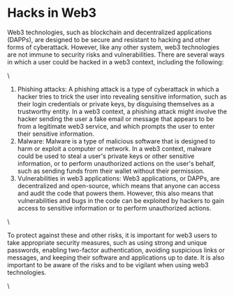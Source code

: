 # Hacks in Web3

Web3 technologies, such as blockchain and decentralized applications (DAPPs), are designed to be secure and resistant to hacking and other forms of cyberattack. However, like any other system, web3 technologies are not immune to security risks and vulnerabilities. There are several ways in which a user could be hacked in a web3 context, including the following:

\


1. Phishing attacks: A phishing attack is a type of cyberattack in which a hacker tries to trick the user into revealing sensitive information, such as their login credentials or private keys, by disguising themselves as a trustworthy entity. In a web3 context, a phishing attack might involve the hacker sending the user a fake email or message that appears to be from a legitimate web3 service, and which prompts the user to enter their sensitive information.
2. Malware: Malware is a type of malicious software that is designed to harm or exploit a computer or network. In a web3 context, malware could be used to steal a user's private keys or other sensitive information, or to perform unauthorized actions on the user's behalf, such as sending funds from their wallet without their permission.
3. Vulnerabilities in web3 applications: Web3 applications, or DAPPs, are decentralized and open-source, which means that anyone can access and audit the code that powers them. However, this also means that vulnerabilities and bugs in the code can be exploited by hackers to gain access to sensitive information or to perform unauthorized actions.

\


To protect against these and other risks, it is important for web3 users to take appropriate security measures, such as using strong and unique passwords, enabling two-factor authentication, avoiding suspicious links or messages, and keeping their software and applications up to date. It is also important to be aware of the risks and to be vigilant when using web3 technologies.

\
